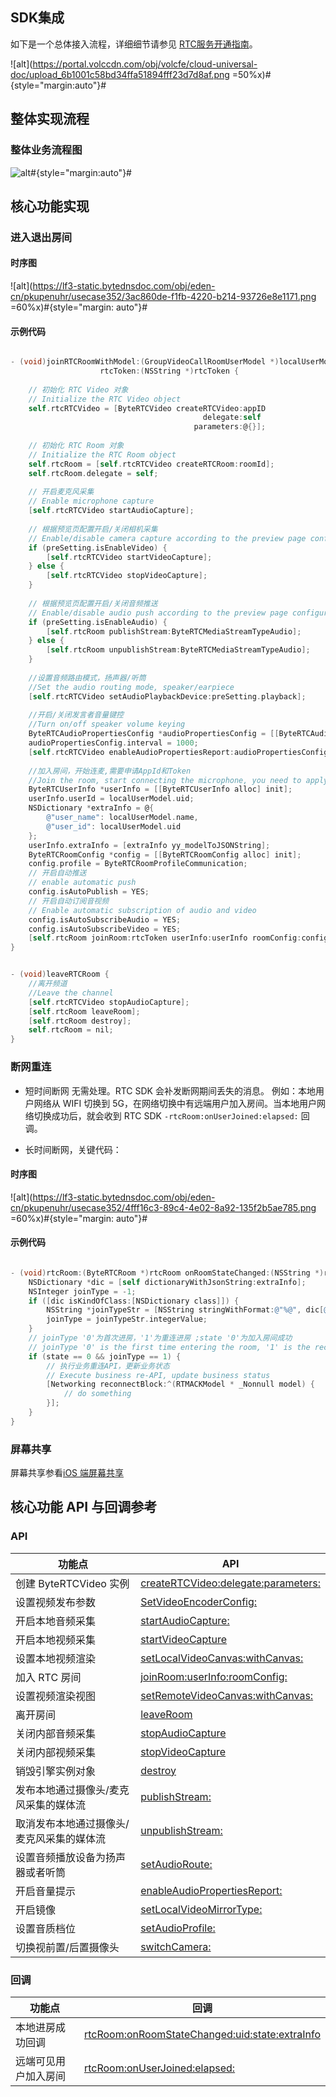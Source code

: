 ## SDK集成

如下是一个总体接入流程，详细细节请参见 [RTC服务开通指南](69865)。

![alt](https://portal.volccdn.com/obj/volcfe/cloud-universal-doc/upload_6b1001c58bd34ffa51894fff23d7d8af.png =50%x)#{style="margin:auto"}#

## 整体实现流程

### 整体业务流程图

![alt](https://portal.volccdn.com/obj/volcfe/cloud-universal-doc/upload_223dd0edf4c045bf50f7ad2bf6552837.png)#{style="margin:auto"}#

## 核心功能实现
### 进入退出房间

#### 时序图

![alt](https://lf3-static.bytednsdoc.com/obj/eden-cn/pkupenuhr/usecase352/3ac860de-f1fb-4220-b214-93726e8e1171.png =60%x)#{style="margin: auto"}#

#### 示例代码

```objectivec

- (void)joinRTCRoomWithModel:(GroupVideoCallRoomUserModel *)localUserModel
                    rtcToken:(NSString *)rtcToken {
    
    // 初始化 RTC Video 对象
    // Initialize the RTC Video object
    self.rtcRTCVideo = [ByteRTCVideo createRTCVideo:appID
                                           delegate:self
                                         parameters:@{}];
    
    // 初始化 RTC Room 对象
    // Initialize the RTC Room object
    self.rtcRoom = [self.rtcRTCVideo createRTCRoom:roomId];
    self.rtcRoom.delegate = self;
    
    // 开启麦克风采集
    // Enable microphone capture
    [self.rtcRTCVideo startAudioCapture];
    
    // 根据预览页配置开启/关闭相机采集
    // Enable/disable camera capture according to the preview page configuration
    if (preSetting.isEnableVideo) {
        [self.rtcRTCVideo startVideoCapture];
    } else {
        [self.rtcRTCVideo stopVideoCapture];
    }
    
    // 根据预览页配置开启/关闭音频推送
    // Enable/disable audio push according to the preview page configuration
    if (preSetting.isEnableAudio) {
        [self.rtcRoom publishStream:ByteRTCMediaStreamTypeAudio];
    } else {
        [self.rtcRoom unpublishStream:ByteRTCMediaStreamTypeAudio];
    }
    
    //设置音频路由模式，扬声器/听筒
    //Set the audio routing mode, speaker/earpiece
    [self.rtcRTCVideo setAudioPlaybackDevice:preSetting.playback];
    
    //开启/关闭发言者音量键控
    //Turn on/off speaker volume keying
    ByteRTCAudioPropertiesConfig *audioPropertiesConfig = [[ByteRTCAudioPropertiesConfig alloc] init];
    audioPropertiesConfig.interval = 1000;
    [self.rtcRTCVideo enableAudioPropertiesReport:audioPropertiesConfig];
    
    //加入房间，开始连麦,需要申请AppId和Token
    //Join the room, start connecting the microphone, you need to apply for AppId and Token
    ByteRTCUserInfo *userInfo = [[ByteRTCUserInfo alloc] init];
    userInfo.userId = localUserModel.uid;
    NSDictionary *extraInfo = @{
        @"user_name": localUserModel.name,
        @"user_id": localUserModel.uid
    };
    userInfo.extraInfo = [extraInfo yy_modelToJSONString];
    ByteRTCRoomConfig *config = [[ByteRTCRoomConfig alloc] init];
    config.profile = ByteRTCRoomProfileCommunication;
    // 开启自动推送
    // enable automatic push
    config.isAutoPublish = YES;
    // 开启自动订阅音视频
    // Enable automatic subscription of audio and video
    config.isAutoSubscribeAudio = YES;
    config.isAutoSubscribeVideo = YES;
    [self.rtcRoom joinRoom:rtcToken userInfo:userInfo roomConfig:config];
}

```

```objectivec

- (void)leaveRTCRoom {
    //离开频道
    //Leave the channel
    [self.rtcRTCVideo stopAudioCapture];
    [self.rtcRoom leaveRoom];
    [self.rtcRoom destroy];
    self.rtcRoom = nil;
}
```
### 断网重连

- 短时间断网
无需处理。RTC SDK 会补发断网期间丢失的消息。
例如：本地用户网络从 WIFI 切换到 5G，在网络切换中有远端用户加入房间。当本地用户网络切换成功后，就会收到 RTC SDK `-rtcRoom:onUserJoined:elapsed:` 回调。

- 长时间断网，关键代码：

#### 时序图

![alt](https://lf3-static.bytednsdoc.com/obj/eden-cn/pkupenuhr/usecase352/4fff16c3-89c4-4e02-8a92-135f2b5ae785.png =60%x)#{style="margin: auto"}#
#### 示例代码

```objectivec

- (void)rtcRoom:(ByteRTCRoom *)rtcRoom onRoomStateChanged:(NSString *)roomId withUid:(NSString *)uid state:(NSInteger)state extraInfo:(NSString *)extraInfo {
    NSDictionary *dic = [self dictionaryWithJsonString:extraInfo];
    NSInteger joinType = -1;
    if ([dic isKindOfClass:[NSDictionary class]]) {
        NSString *joinTypeStr = [NSString stringWithFormat:@"%@", dic[@"join_type"]];
        joinType = joinTypeStr.integerValue;
    }
    // joinType '0'为首次进房，'1'为重连进房 ;state '0'为加入房间成功
    // joinType '0' is the first time entering the room, '1' is the reconnection entering the room; state '0' means join the room successfully
    if (state == 0 && joinType == 1) {
        // 执行业务重连API，更新业务状态
        // Execute business re-API, update business status
        [Networking reconnectBlock:^(RTMACKModel * _Nonnull model) {
            // do something
        }];
    }
}
```

### 屏幕共享

屏幕共享参看[iOS 端屏幕共享](124177)

## 核心功能 API 与回调参考 

### API

|  功能点 | API  |
| --- | --- |
| 创建 ByteRTCVideo 实例 |[createRTCVideo:delegate:parameters:](70086.md#creatertcvideo-delegate-parameters)|
| 设置视频发布参数 | [SetVideoEncoderConfig:](70086.md#setvideoencoderconfig) |
| 开启本地音频采集 | [startAudioCapture:](70086.md#startaudiocapture)|
| 开启本地视频采集 |  [startVideoCapture](70086.md#startvideocapture) |
| 设置本地视频渲染 | [setLocalVideoCanvas:withCanvas:](70086.md#setlocalvideocanvas-withcanvas) |
| 加入 RTC 房间 | [joinRoom:userInfo:roomConfig:](70086.md#joinroom-userinfo-roomconfig) |
| 设置视频渲染视图 |[setRemoteVideoCanvas:withCanvas:](70086.md#setremotevideocanvas-withcanvas)|
| 离开房间 | [leaveRoom](70086.md#leaveroom) |
| 关闭内部音频采集 |  [stopAudioCapture](70086.md#stopaudiocapture)  |
| 关闭内部视频采集 | [stopVideoCapture](70086.md#stopvideocapture) |
| 销毁引擎实例对象 |[destroy](70086.md#destroy) |
| 发布本地通过摄像头/麦克风采集的媒体流 | [publishStream:](70086.md#publishstream) |
| 取消发布本地通过摄像头/麦克风采集的媒体流 | [unpublishStream:](70086.md#unpublishstream)   |
| 设置音频播放设备为扬声器或者听筒 | [setAudioRoute:](70086.md#setaudioroute) |
| 开启音量提示 | [enableAudioPropertiesReport:](70086.md#enableaudiopropertiesreport) |
| 开启镜像 | [setLocalVideoMirrorType:](70086.md#setlocalvideomirrortype) |
| 设置音质档位 | [setAudioProfile:](70086.md#setaudioprofile) |
| 切换视前置/后置摄像头 | [switchCamera:](70086.md#switchcamera) |


### 回调

|  功能点 | 回调  |
| --- | --- |
| 本地进房成功回调 | [rtcRoom:onRoomStateChanged:uid:state:extraInfo](70087.md#rtcroom-onroomstatechanged-withuid-state-extrainfo) |
| 远端可见用户加入房间 | [rtcRoom:onUserJoined:elapsed:](70087.md#rtcroom-onuserjoined-elapsed)|